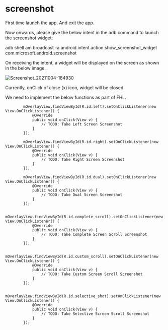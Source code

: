 # screenshot

First time launch the app. And exit the app.

Now onwards, please give the below intent in the adb command to launch the screenshot widget:

adb shell am broadcast -a android.intent.action.show_screenshot_widget com.microsoft.android.screenshot

On receiving the intent, a widget will be displayed on the screen as shown in the below image.

![Screenshot_20211004-184930](https://user-images.githubusercontent.com/13640495/136554631-90b8dcca-65eb-48a1-a990-2332a5ec6a7d.png)

Currently, onClick of close (x) icon, widget will be closed.

We need to implement the below functions as part of FHL.


            mOverlayView.findViewById(R.id.left).setOnClickListener(new View.OnClickListener() {
                @Override
                public void onClick(View v) {
                    // TODO: Take Left Screen Screenshot
                }
            });

            mOverlayView.findViewById(R.id.right).setOnClickListener(new View.OnClickListener() {
                @Override
                public void onClick(View v) {
                    // TODO: Take Right Screen Screenshot
                }
            });

            mOverlayView.findViewById(R.id.dual).setOnClickListener(new View.OnClickListener() {
                @Override
                public void onClick(View v) {
                    // TODO: Take Dual Screen Screenshot
                }
            });

            mOverlayView.findViewById(R.id.complete_scroll).setOnClickListener(new View.OnClickListener() {
                @Override
                public void onClick(View v) {
                    // TODO: Take Complete Screen Scroll Screenshot
                }
            });

            mOverlayView.findViewById(R.id.custom_scroll).setOnClickListener(new View.OnClickListener() {
                @Override
                public void onClick(View v) {
                    // TODO: Take Custom Screen Scroll Screenshot
                }
            });

            mOverlayView.findViewById(R.id.selective_shot).setOnClickListener(new View.OnClickListener() {
                @Override
                public void onClick(View v) {
                    // TODO: Take Selective Screen Scroll Screenshot
                }
            });


